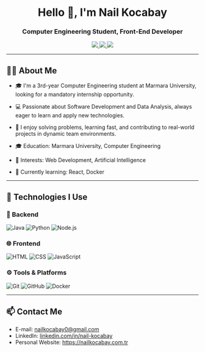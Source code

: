 <!-- Profile Header -->
<h1 align="center">Hello 👋, I'm Nail Kocabay</h1>
<h3 align="center">Computer Engineering Student, Front-End Developer</h3>

<!-- Social Media -->
<p align="center">
  <a href="https://www.linkedin.com/in/nail-kocabay/" target="_blank">
    <img src="https://img.shields.io/badge/LinkedIn-0077B5?style=for-the-badge&logo=linkedin&logoColor=white" />
  </a>
  <a href="mailto:nailkocabay0@gmail.com">
    <img src="https://img.shields.io/badge/Gmail-D14836?style=for-the-badge&logo=gmail&logoColor=white" />
  </a>
  <a href="https://nailkocabay.com.tr">
    <img src="https://img.shields.io/badge/Website-000000?style=for-the-badge&logo=About.me&logoColor=white" />
  </a>
</p>

---

## 👨‍💻 About Me

- 🎓 I'm a 3rd-year Computer Engineering student at Marmara University, looking for a mandatory internship opportunity.  
- 💻 Passionate about Software Development and Data Analysis, always eager to learn and apply new technologies.  
- 🚀 I enjoy solving problems, learning fast, and contributing to real-world projects in dynamic team environments.  

- 🎓 Education: Marmara University, Computer Engineering  
- 💼 Interests: Web Development, Artificial Intelligence  
- 🌱 Currently learning: React, Docker  

---

## 🚀 Technologies I Use

### 🧠 Backend
![Java](https://img.shields.io/badge/Java-ED8B00?style=for-the-badge&logo=java&logoColor=white)
![Python](https://img.shields.io/badge/Python-FFD43B?style=for-the-badge&logo=python&logoColor=blue)
![Node.js](https://img.shields.io/badge/Node.js-339933?style=for-the-badge&logo=nodedotjs&logoColor=white)

### 🌐 Frontend
![HTML](https://img.shields.io/badge/HTML5-e34c26?style=for-the-badge&logo=html5&logoColor=white)
![CSS](https://img.shields.io/badge/CSS3-264de4?style=for-the-badge&logo=css3&logoColor=white)
![JavaScript](https://img.shields.io/badge/JavaScript-F0DB4F?style=for-the-badge&logo=javascript&logoColor=black)

### ⚙️ Tools & Platforms
![Git](https://img.shields.io/badge/Git-F05032?style=for-the-badge&logo=git&logoColor=white)
![GitHub](https://img.shields.io/badge/GitHub-181717?style=for-the-badge&logo=github&logoColor=white)
![Docker](https://img.shields.io/badge/Docker-2496ED?style=for-the-badge&logo=docker&logoColor=white)

---

## 📫 Contact Me

- E-mail: nailkocabay0@gmail.com  
- LinkedIn: [linkedin.com/in/nail-kocabay](https://www.linkedin.com/in/nail-kocabay/)  
- Personal Website: https://nailkocabay.com.tr
